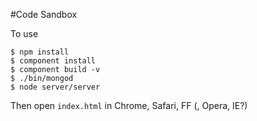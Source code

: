 #Code Sandbox

To use

```
$ npm install
$ component install
$ component build -v
$ ./bin/mongod
$ node server/server
```

Then open `index.html` in Chrome, Safari, FF (, Opera, IE?)